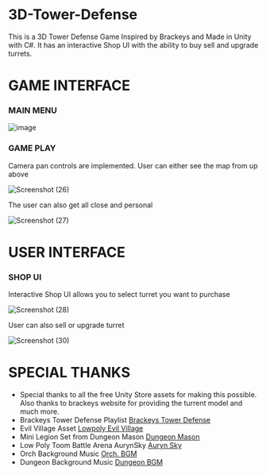# 3D-Tower-Defense
 This is a 3D Tower Defense Game Inspired by Brackeys and Made in Unity with C#. It has an interactive Shop UI with the ability to buy sell and upgrade turrets.
# GAME INTERFACE

### MAIN MENU

![image](https://user-images.githubusercontent.com/72358488/114777700-624b8c80-9d8d-11eb-9f0d-2cbc9ea0b93b.png)

### GAME PLAY 

Camera pan controls are implemented. User can either see the map from up above

![Screenshot (26)](https://user-images.githubusercontent.com/72358488/114778337-26fd8d80-9d8e-11eb-9353-770a3799e245.png)

The user can also get all close and personal

![Screenshot (27)](https://user-images.githubusercontent.com/72358488/114778341-28c75100-9d8e-11eb-9eed-40bfe3de27d0.png)

# USER INTERFACE

### SHOP UI

Interactive Shop UI allows you to select turret you want to purchase

![Screenshot (28)](https://user-images.githubusercontent.com/72358488/114779099-1b5e9680-9d8f-11eb-87d1-6f72b0f87899.png)

User can also sell or upgrade turret

![Screenshot (30)](https://user-images.githubusercontent.com/72358488/114779231-4812ae00-9d8f-11eb-9edc-d8501118deb2.png)


# SPECIAL THANKS
- Special thanks to all the free Unity Store assets for making this possible. Also thanks to brackeys website for providing the turrent model and much more.
- Brackeys Tower Defense Playlist [Brackeys Tower Defense](https://www.youtube.com/playlist?list=PLPV2KyIb3jR4u5jX8za5iU1cqnQPmbzG0)
- Evil Village Asset [Lowpoly Evil Village](https://assetstore.unity.com/packages/3d/environments/lowpoly-evil-village-105859)
- Mini Legion Set from Dungeon Mason [Dungeon Mason](https://assetstore.unity.com/publishers/23554)
- Low Poly Toom Battle Arena AurynSky [Auryn Sky](https://assetstore.unity.com/publishers/17283)
- Orch Background Music [Orch. BGM](https://assetstore.unity.com/packages/audio/music/orchestral/orch-bgm-52167)
- Dungeon Background Music [Dungeon BGM](https://assetstore.unity.com/packages/audio/music/rpg-bgm-dungeon-37116)





